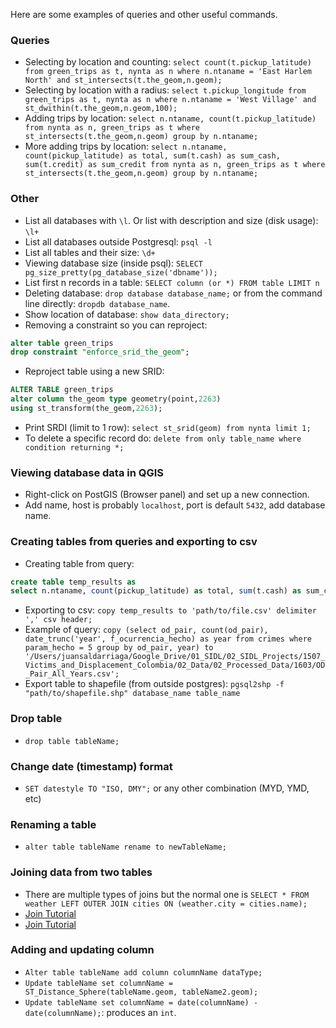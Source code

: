 Here are some examples of queries and other useful commands.

### Queries
* Selecting by location and counting: `select count(t.pickup_latitude) from green_trips as t, nynta as n where n.ntaname = 'East Harlem North' and st_intersects(t.the_geom,n.geom);`
* Selecting by location with a radius: `select t.pickup_longitude from green_trips as t, nynta as n where n.ntaname = 'West Village' and st_dwithin(t.the_geom,n.geom,100);`
* Adding trips by location: `select n.ntaname, count(t.pickup_latitude) from nynta as n, green_trips as t where st_intersects(t.the_geom,n.geom) group by n.ntaname;`
* More adding trips by location: `select n.ntaname, count(pickup_latitude) as total, sum(t.cash) as sum_cash, sum(t.credit) as sum_credit from nynta as n, green_trips as t where st_intersects(t.the_geom,n.geom) group by n.ntaname;`

### Other
* List all databases with `\l`. Or list with description and size (disk usage): `\l+`
* List all databases outside Postgresql: `psql -l`
* List all tables and their size: `\d+`
* Viewing database size (inside psql): `SELECT pg_size_pretty(pg_database_size('dbname'));`
* List first n records in a table: `SELECT column (or *) FROM table LIMIT n`
* Deleting database: `drop database database_name;` or from the command line directly: `dropdb database_name`.
* Show location of database: `show data_directory;`
* Removing a constraint so you can reproject:
```sql
alter table green_trips
drop constraint "enforce_srid_the_geom";
```
* Reproject table using a new SRID:
```sql
ALTER TABLE green_trips
alter column the_geom type geometry(point,2263)
using st_transform(the_geom,2263);
```
* Print SRDI (limit to 1 row): `select st_srid(geom) from nynta limit 1;`
* To delete a specific record do: `delete from only table_name where condition returning *;`

### Viewing database data in QGIS
* Right-click on PostGIS (Browser panel) and set up a new connection.
* Add name, host is probably `localhost`, port is default `5432`, add database name.

### Creating tables from queries and exporting to csv
* Creating table from query:
```sql
create table temp_results as
select n.ntaname, count(pickup_latitude) as total, sum(t.cash) as sum_cash, sum(t.credit) as sum_credit from nynta as n, green_trips as t where st_intersects(t.the_geom,n.geom) group by n.ntaname;
```
* Exporting to csv: `copy temp_results to 'path/to/file.csv' delimiter ',' csv header;`
* Example of query: `copy (select od_pair, count(od_pair), date_trunc('year', f_ocurrencia_hecho) as year from crimes where param_hecho = 5 group by od_pair, year) to '/Users/juansaldarriaga/Google_Drive/01_SIDL/02_SIDL_Projects/1507_Victims_and_Displacement_Colombia/02_Data/02_Processed_Data/1603/OD_Pair_All_Years.csv';`
* Export table to shapefile (from outside postgres): `pgsql2shp -f "path/to/shapefile.shp" database_name table_name`

### Drop table
* `drop table tableName;`

### Change date (timestamp) format
* `SET datestyle TO "ISO, DMY";` or any other combination (MYD, YMD, etc)

### Renaming a table
* `alter table tableName rename to newTableName;`

### Joining data from two tables
* There are multiple types of joins but the normal one is `SELECT * FROM weather LEFT OUTER JOIN cities ON (weather.city = cities.name);`
* [Join Tutorial](https://www.postgresql.org/docs/8.3/static/tutorial-join.html)
* [Join Tutorial](http://www.tutorialspoint.com/postgresql/postgresql_using_joins.htm)

### Adding and updating column
* `Alter table tableName add column columnName dataType;`
* `Update tableName set columnName = ST_Distance_Sphere(tableName.geom, tableName2.geom);`
* `Update tableName set columnName = date(columnName) - date(columnName);`: produces an `int`.
